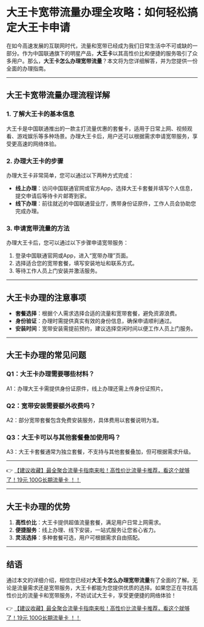 # 大王卡宽带流量办理全攻略：如何轻松搞定大王卡申请

在如今高速发展的互联网时代，流量和宽带已经成为我们日常生活中不可或缺的一部分。作为中国联通旗下的明星产品，**大王卡**以其高性价比和便捷的服务吸引了众多用户。那么，**大王卡怎么办理宽带流量**？本文将为您详细解答，并为您提供一份全面的办理指南。

---

## 大王卡宽带流量办理流程详解

### 1. 了解大王卡的基本信息  
大王卡是中国联通推出的一款主打流量优惠的套餐卡，适用于日常上网、视频观看、游戏娱乐等多种场景。办理大王卡后，用户还可以根据需求申请宽带服务，享受更高速的网络体验。

### 2. 办理大王卡的步骤  
办理大王卡非常简单，您可以通过以下两种方式完成：  
- **线上办理**：访问中国联通官网或官方App，选择大王卡套餐并填写个人信息，提交申请后等待卡片邮寄到家。  
- **线下办理**：前往就近的中国联通营业厅，携带身份证原件，工作人员会协助您完成办理。

### 3. 申请宽带流量的方法  
办理大王卡后，您可以通过以下步骤申请宽带服务：  
1. 登录中国联通官网或App，进入“宽带办理”页面。  
2. 选择适合您的宽带套餐，填写安装地址和联系方式。  
3. 等待工作人员上门安装并激活服务。

---

## 大王卡办理的注意事项

- **套餐选择**：根据个人需求选择合适的流量和宽带套餐，避免资源浪费。  
- **身份验证**：办理时需提供真实有效的身份信息，确保申请顺利通过。  
- **安装时间**：宽带安装需提前预约，建议选择空闲时间以便工作人员上门服务。

---

## 大王卡办理的常见问题

### Q1：大王卡办理需要哪些材料？  
A1：办理大王卡需提供身份证原件，线上办理还需上传身份证照片。

### Q2：宽带安装需要额外收费吗？  
A2：部分宽带套餐包含免费安装服务，具体费用以套餐说明为准。

### Q3：大王卡可以与其他套餐叠加使用吗？  
A3：大王卡套餐通常为独立套餐，不支持与其他套餐叠加，但可根据需求升级。

---

👉 [【建议收藏】最全聚合流量卡指南来啦！高性价比流量卡推荐，看这个就够了！19元 100G长期流量卡 ！！](https://bit.ly/Liuliangka)

---

## 大王卡办理的优势

1. **高性价比**：大王卡提供超值流量套餐，满足用户日常上网需求。  
2. **便捷服务**：线上办理、线下安装，一站式服务让您省心省力。  
3. **灵活选择**：多种套餐可选，用户可根据需求自由搭配。

---

## 结语

通过本文的详细介绍，相信您已经对**大王卡怎么办理宽带流量**有了全面的了解。无论是流量需求还是宽带服务，大王卡都能为您提供优质的选择。如果您正在寻找高性价比的流量卡和宽带服务，不妨试试大王卡，享受更便捷的网络体验！

👉 [【建议收藏】最全聚合流量卡指南来啦！高性价比流量卡推荐，看这个就够了！19元 100G长期流量卡 ！！](https://bit.ly/Liuliangka)